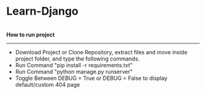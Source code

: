 # Learn-Django
<br>
<b>How to run project</b>
<hr>
<ul>
<li>Download Project or Clone Repository, extract files and move inside project folder, and type the following commands.</li>
<li>Run Command "pip install -r requirements.txt"</li>
<li>Run Command "python manage.py runserver"</li>
<li>Toggle Between DEBUG = True or DEBUG = False to display default/custom 404 page </li>
</ul>